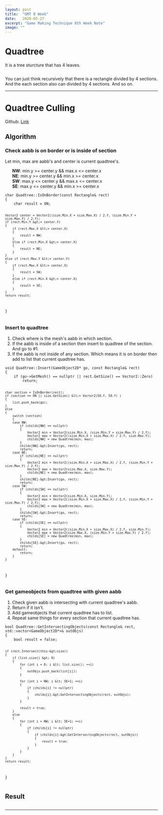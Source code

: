 ```yaml
---
layout: post
title:  "GMT 8 Week"
date:   2020-05-27
excerpt: "Game Making Technique 8th Week Note"
image: ""
---
```


# Quadtree
It is a tree sturcture that has 4 leaves.<br>
<p><span class="image img"><img src="{{ "https://upload.wikimedia.org/wikipedia/commons/thumb/a/a0/Quad_tree_bitmap.svg/380px-Quad_tree_bitmap.svg.png" | absolute_url }}" alt="" /></span></p>
You can just think recursively that there is a rectangle divided by 4 sections. And the each section also can divided by 4 sections. And so on.

<hr/>

# Quadtree Culling
Github: <a href="https://github.com/shi1252/SoftRendererBook/tree/454d598a722b77e884c3591aac752512e6c4dfcd">Link</a>

## Algorithm
<h3>Check aabb is on border or is inside of section</h3>
Let min, max are aabb's and center is current quadtree's.
<ul>
	<b>NW</b>: min.y >= center.y && max.x <= center.x<br>
	<b>NE</b>: min.y >= center.y && min.x >= center.x<br>
	<b>SW</b>: max.y <= center.y && max.x <= center.x<br>
	<b>SE</b>: max.y <= center.y && min.x >= center.x
</ul>
<pre><code>char Quadtree::IsOnBorder(const Rectangle& rect)
{
	char result = ON;

	Vector2 center = Vector2((size.Min.X + size.Max.X) / 2.f, (size.Min.Y + size.Max.Y) / 2.f);
	if (rect.Min.Y &gt;= center.Y)
	{
		if (rect.Max.X &lt;= center.X)
		{
			result = NW;
		}
		else if (rect.Min.X &gt;= center.X)
		{
			result = NE;
		}
	}
	else if (rect.Max.Y &lt;= center.Y)
	{
		if (rect.Max.X &lt;= center.X)
		{
			result = SW;
		}
		else if (rect.Min.X &gt;= center.X)
		{
			result = SE;
		}
	}
	return result;
}
</code></pre>

<h3>Insert to quadtree</h3>
<ol>
	<li>Check where is the mesh's aabb in which section.</li>
	<li>If the aabb is inside of a section then insert to quadtree of the section. And go to #1.</li>
	<li>If the aabb is not inside of any section. Which means it is on border then add to list that current quadtree has.</li>
</ol>
<pre><code>void Quadtree::Insert(GameObject2D* go, const Rectangle& rect)
{
	if (go-&gt;GetMesh() == nullptr || rect.GetSize() == Vector2::Zero)
		return;

	char section = IsOnBorder(rect);
	if (section == ON || size.GetSize() &lt;= Vector2(50.f, 50.f) )
	{
 		list.push_back(go);
	}
	else
	{
		switch (section)
		{
		case NW:
			if (childs[NW] == nullptr)
			{
				Vector2 min = Vector2(size.Min.X, (size.Min.Y + size.Max.Y) / 2.f);
				Vector2 max = Vector2((size.Min.X + size.Max.X) / 2.f, size.Max.Y);
				childs[NW] = new Quadtree(min, max);
			}
			childs[NW]-&gt;Insert(go, rect);
			return;
		case NE:
			if (childs[NE] == nullptr)
			{
				Vector2 min = Vector2((size.Min.X + size.Max.X) / 2.f, (size.Min.Y + size.Max.Y) / 2.f);
				Vector2 max = Vector2(size.Max.X, size.Max.Y);
				childs[NE] = new Quadtree(min, max);
			}
			childs[NE]-&gt;Insert(go, rect);
			return;
		case SW:
			if (childs[SW] == nullptr)
			{
				Vector2 min = Vector2(size.Min.X, size.Min.Y);
				Vector2 max = Vector2((size.Min.X + size.Max.X) / 2.f, (size.Min.Y + size.Max.Y) / 2.f);
				childs[SW] = new Quadtree(min, max);
			}
			childs[SW]-&gt;Insert(go, rect);
			return;
		case SE:
			if (childs[SE] == nullptr)
			{
				Vector2 min = Vector2((size.Min.X + size.Max.X) / 2.f, size.Min.Y);
				Vector2 max = Vector2(size.Max.X, (size.Min.Y + size.Max.Y) / 2.f);
				childs[SE] = new Quadtree(min, max);
			}
			childs[SE]-&gt;Insert(go, rect);
			return;
		default:
			return;
		}
	}
}</code></pre>

<h3>Get gameobjects from quadtree with given aabb</h3>
<ol>
	<li>Check given aabb is intersecting with current quadtree's aabb.</li>
	<li>Return if it isn't.</li>
	<li>Add gameobjects that current quadtree has to list.</li>
	<li>Repeat same things for every section that current quadtree has.</li>
</ol>
<pre><code>bool Quadtree::GetIntersectingObjects(const Rectangle& rect, std::vector&lt;GameObject2D*&gt;& outObjs)
{
	bool result = false;

	if (rect.Intersect(this-&gt;size))
	{
		if (list.size() &gt; 0)
		{
			for (int i = 0; i &lt; list.size(); ++i)
			{
				outObjs.push_back(list[i]);
			}

			for (int i = NW; i &lt; SE+1; ++i)
			{
				if (childs[i] != nullptr)
				{
					childs[i]-&gt;GetIntersectingObjects(rect, outObjs);
				}
			}

			result = true;
		}
		else
		{
			for (int i = NW; i &lt; SE+1; ++i)
			{
				if (childs[i] != nullptr)
				{
					if (childs[i]-&gt;GetIntersectingObjects(rect, outObjs))
					{
						result = true;
					}
				}
			}
		}
	}
	return result;
}</code></pre>

## Result
<p><span class="image img"><img src="{{ "/Images/GMT_Week8_Result.GIF" | absolute_url }}" alt="" /></span></p>

<hr/>

